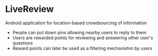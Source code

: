 # LiveReview
Android application for location-based crowdsourcing of information

 - People can put down pins allowing nearby users to reply to them
 - Users are rewarded points for reviewing and answering other user's questions
 - Reward points can later be used as a filtering mechanishm by users